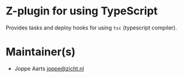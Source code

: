 # Z-plugin for using TypeScript

Provides tasks and deploy hooks for using `tsc` (typescript compiler).

# Maintainer(s)
* Joppe Aarts <joppe@zicht.nl>
